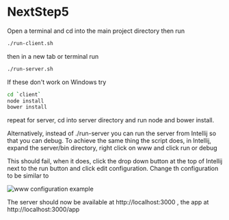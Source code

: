 NextStep5
=========

Open a terminal and cd into the main project directory then run

```bash
./run-client.sh
```

then in a new tab or terminal run

```bash
./run-server.sh
```

If these don't work on Windows try

```bash
cd `client`
node install
bower install
```

repeat for server, cd into server directory and run node and bower install.

Alternatively, instead of ./run-server you can run the server from Intellij so that you can debug.
To achieve the same thing the script does, in Intellij, expand the server/bin directory, right click on www and click run or debug

This should fail, when it does, click the drop down button at the top of Intellij next to the run button and click
edit configuration. Change th configuration to be similar to

![www configuration example](https://cloud.githubusercontent.com/assets/692396/5546249/412f9210-8b35-11e4-8f54-9179ee413968.png)

The server should now be available at http://localhost:3000 ,  the app at http://localhost:3000/app
